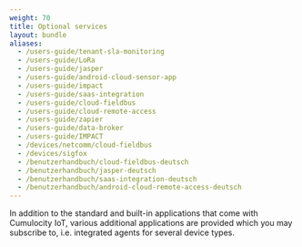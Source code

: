 ```yaml
---
weight: 70
title: Optional services
layout: bundle
aliases:
  - /users-guide/tenant-sla-monitoring
  - /users-guide/LoRa
  - /users-guide/jasper
  - /users-guide/android-cloud-sensor-app
  - /users-guide/impact
  - /users-guide/saas-integration
  - /users-guide/cloud-fieldbus
  - /users-guide/cloud-remote-access
  - /users-guide/zapier
  - /users-guide/data-broker
  - /users-guide/IMPACT
  - /devices/netcomm/cloud-fieldbus
  - /devices/sigfox
  - /benutzerhandbuch/cloud-fieldbus-deutsch
  - /benutzerhandbuch/jasper-deutsch
  - /benutzerhandbuch/saas-integration-deutsch
  - /benutzerhandbuch/android-cloud-remote-access-deutsch
---
```

In addition to the standard and built-in applications that come with Cumulocity IoT, various additional applications are provided which you may subscribe to, i.e. integrated agents for several device types.
